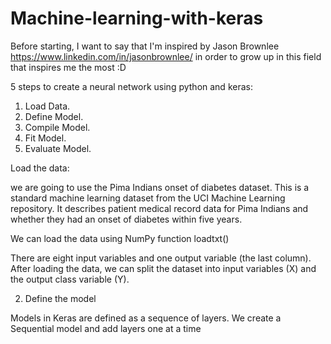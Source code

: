 # Machine-learning-with-keras
Before starting, I want to say that I'm inspired by Jason Brownlee https://www.linkedin.com/in/jasonbrownlee/ in order to grow up in this field that inspires me the most :D 


5 steps to create a neural network using python and keras:
1. Load Data.
2. Define Model.
3. Compile Model.
4. Fit Model.
5. Evaluate Model.



Load the data:


we are going to use the Pima Indians onset of diabetes dataset. This is a standard machine learning dataset from the UCI Machine Learning repository. It describes patient medical record data for Pima Indians and whether they had an onset of diabetes within five years.


We can load the data using NumPy function loadtxt()


There are eight input variables and one output variable (the last column).
After loading the data, we can split the dataset into input variables (X) and the output class variable (Y).

2. Define the model

Models in Keras are defined as a sequence of layers.
We create a Sequential model and add layers one at a time 
